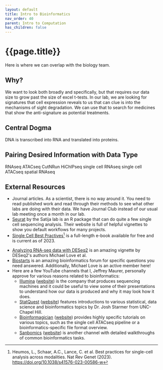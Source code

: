 ```yaml
---
layout: default
title: Intro to Bioinformatics
nav_order: 40
parent: Intro to Computation
has_children: false
---
```


# {{page.title}}

Here is where we can overlap with the biology team.

## Why?

We want to look both broadly and specifically, but that requires our data size to grow past the size of excel t-tests. In our lab, we are looking for signatures that cell expression reveals to us that can clue is into the mechanisms of sight degradation. We can use that to search for medicines that show the anti-signature as potential treatments.

## Central Dogma

DNA is transcribed into RNA and translated into proteins.

## Pairing Desired Information with Data Type

RNAseq
ATACseq
CutNRun
HiChIPseq
single cell RNAseq
single cell ATACseq
spatial RNAseq

## External Resources

* Journal articles. As a scientist, there is no way around it. You need to read published work and read through their methods to see what other labs are doing with their data. We have Journal Club instead of our usual lab meeting once a month in our lab.
* [Seurat](https://satijalab.org/seurat/) by the Satija lab is an R package that can do quite a few single cell sequencing analysis. Their website is full of helpful vignettes to show you default workflows for many projects.
* [Single Cell Best Practives](https://www.sc-best-practices.org/)[^1] is a full-length e-book available for free and is current as of 2023.

[^1]: Heumos, L., Schaar, A.C., Lance, C. et al. Best practices for single-cell analysis across modalities. Nat Rev Genet (2023). https://doi.org/10.1038/s41576-023-00586-w

* [Analyzing RNA-seq data with DESeq2](https://bioconductor.org/packages/release/bioc/vignettes/DESeq2/inst/doc/DESeq2.html) is an amazing vignette by DESeq2's authors Michael Love et al.
* [Biostarts](biostarts.org) is an amazing bioinformatics forum for specific questions you need answered. Additionally, Michael Love is an active member here!
* Here are a few YouTube channels that I, Jeffrey Maurer, personally approve for various reasons related to bioinformatics:
    * [Illumina](http://www.youtube.com/@IlluminaInc) ([website](illumina.com)) is the company that produces sequencing machines and it could be useful to view some of their presentations to understand how our data is produced and why it may look how it does.
    * [StatQuest](https://www.youtube.com/@statquest) ([website](https://statquest.org/)) features introductions to various statistical, data science and bioinformatics topics by Dr. Josh Starmer from UNC-Chapel Hill.
    * [Bioinformagician](https://www.youtube.com/@Bioinformagician) ([website](https://bioinformagician.org/)) provides highly specific tutorials on various topics, such as the single cell ATACseq pipeline or a bioinformatics-specific file format overview.
    * [Sanbomics](https://www.youtube.com/@sanbomics) ([website](https://www.sanbomics.com/)) is another channel with detailed walkthroughs of common bioinformatics tasks.